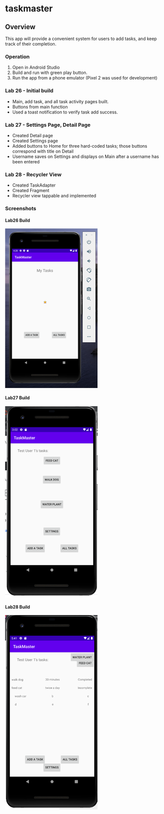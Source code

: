 # taskmaster
## Overview
This app will provide a convenient system for users to add tasks, and keep track of their completion.

### Operation
1. Open in Android Studio
2. Build and run with green play button.
3. Run the app from a phone emulator (Pixel 2 was used for development)

### Lab 26 - Initial build 
- Main, add task, and all task activity pages built.
- Buttons from main function
- Used a toast notification to verify task add success.

### Lab 27 - Settings Page, Detail Page
- Created Detail page
- Created Settings page
- Added buttons to Home for three hard-coded tasks; those buttons correspond with title on Detail
- Username saves on Settings and displays on Main after a username has been entered

### Lab 28 - Recycler View
- Created TaskAdapter
- Created Fragment
- Recycler view tappable and implemented

### Screenshots
#### Lab26 Build
<img src="screenshots/screenshot_lab26.png" alt="home" width="300">

#### Lab27 Build
<img src="screenshots/screenshot_lab27.png" alt="home" width="300">

#### Lab28 Build
<img src="screenshots/screenshot_lab28.png" alt="home" width="300">


